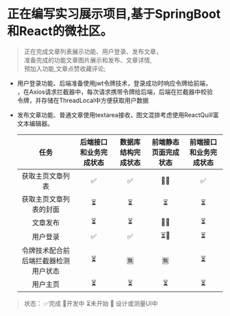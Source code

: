 # 正在编写实习展示项目,基于SpringBoot和React的微社区。  
> 正在完成文章列表展示功能、用户登录、发布文章，  
准备完成的功能文章图片展示和发布、文章详情,  
预加入功能,文章点赞收藏评论;  

- 用户登录功能、后端准备使用jwt令牌技术，登录成功时响应令牌给前端，  
，在Axios请求拦截器中，每次请求携带令牌给后端，后端在拦截器中校验  
令牌，并存储在ThreadLocal中方便获取用户数据  
- 发布文章功能、普通文章使用textarea接收，图文混排考虑使用ReactQuill富文本编辑器。


  | 任务    | 后端接口和业务完成状态 | 数据库结构完成状态  | 前端静态页面完成状态 | 前端接口和业务完成状态 |
  | :----: |     :----:     |      :----:     |    :----:       |       :----:     |
  | 获取主页文章列表 |      ✅       |       ✅        |       🚧🎨        |     ✅          |
   | 获取主页文章列表的封面 |      ⏳       |       ⏳        |       ⏳        |     ⏳          |
  | 文章发布 |      ⏳       |       ⏳        |       🚧🎨        |     ⏳          |
  | 用户登录 |      ✅       |       ✅        |       ⏳🎨        |     ⏳          |
  | 令牌技术配合前后端拦截器检测用户状态 |      ⏳       |       🈚        |       🈚        |     ⏳      |
  | 用户主页 |      ⏳       |       ⏳        |       ⏳        |     ⏳          |

>   状态： ✅完成   🚧开发中  ⏳未开始  🎨 设计或测量UI中